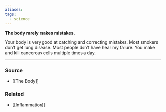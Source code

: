 ```yaml
---
aliases: 
tags:
  - science
---
```

**The body rarely makes mistakes.**

Your body is very good at catching and correcting mistakes. Most smokers don’t get lung disease. Most people don’t have hear my failure. You make and kill cancerous cells multiple times a day. 

---

### Source
- [[The Body]]

### Related
- [[Inflammation]]